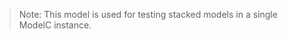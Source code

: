 <!--
Copyright 2023 Robert Bosch GmbH

SPDX-License-Identifier: Apache-2.0
-->

> Note: This model is used for testing stacked models in a single ModelC instance.
